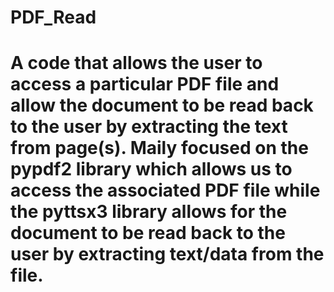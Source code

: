 # PDF_Read
# A code that allows the user to access a particular PDF file and allow the document to be read back to the user by extracting the text from page(s). Maily focused on the pypdf2 library which allows us to access the associated PDF file while the pyttsx3 library allows for the document to be read back to the user by extracting text/data from the file.
